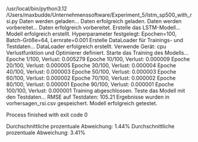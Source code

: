 /usr/local/bin/python3.12 /Users/maxbudde/Unternehmenssoftware/Experiment_5/lstm_sp500_with_rsi.py
Daten werden geladen...
Daten erfolgreich geladen.
Daten werden vorbereitet...
Daten erfolgreich vorbereitet.
Erstelle das LSTM-Modell...
Modell erfolgreich erstellt.
Hyperparameter festgelegt: Epochen=100, Batch-Größe=64, Lernrate=0.001
Erstelle DataLoader für Trainings- und Testdaten...
DataLoader erfolgreich erstellt.
Verwende Gerät: cpu
Verlustfunktion und Optimierer definiert.
Starte das Training des Modells...
Epoche 1/100, Verlust: 0.005279
Epoche 10/100, Verlust: 0.000009
Epoche 20/100, Verlust: 0.000005
Epoche 30/100, Verlust: 0.000004
Epoche 40/100, Verlust: 0.000003
Epoche 50/100, Verlust: 0.000003
Epoche 60/100, Verlust: 0.000002
Epoche 70/100, Verlust: 0.000002
Epoche 80/100, Verlust: 0.000001
Epoche 90/100, Verlust: 0.000001
Epoche 100/100, Verlust: 0.000001
Training abgeschlossen.
Teste das Modell mit den Testdaten...
RMSE auf Testdaten: 105.21
Ergebnisse wurden in vorhersagen_rsi.csv gespeichert.
Modell erfolgreich getestet.

Process finished with exit code 0

Durchschnittliche prozentuale Abweichung: 1.44%
Durchschnittliche prozentuale Abweichung: 3.41%
